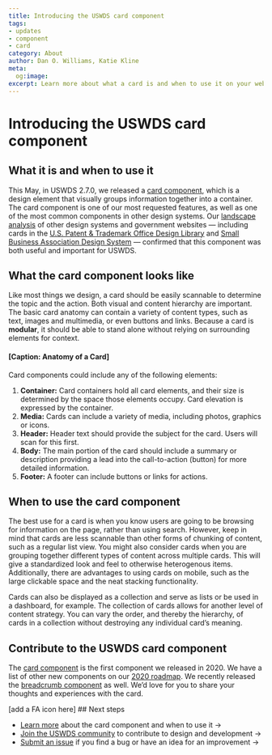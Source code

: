 ```yaml
---
title: Introducing the USWDS card component
tags:
- updates
- component
- card
category: About
author: Dan O. Williams, Katie Kline
meta:
  og:image: 
excerpt: Learn more about what a card is and when to use it on your website, especially when you want to visually group information together in a container. 
---
```

# Introducing the USWDS card component
## What it is and when to use it
This May, in USWDS 2.7.0, we released a [card component](https://designsystem.digital.gov/components/card/), which is a design element that visually groups information together into a container. The card component is one of our most requested features, as well as one of the most common components in other design systems. Our [landscape analysis](https://github.com/uswds/uswds/wiki/Card-Landscape-Analysis) of other design systems and government websites — including cards in the [U.S. Patent & Trademark Office Design Library](https://uspto.github.io/designpatterns/1.x/docs/patterns/cards.html) and [Small Business Association Design System](https://ussba.github.io/certify-design-system-documentation/patterns/card-patterns.html) — confirmed that this component was both useful and important for USWDS.

## What the card component looks like
Like most things we design, a card should be easily scannable to determine the topic and the action. Both visual and content hierarchy are important. The basic card anatomy can contain a variety of content types, such as text, images and multimedia, or even buttons and links. Because a card is **modular**, it should be able to stand alone without relying on surrounding elements for context.

#### [Caption: Anatomy of a Card]


Card components could include any of the following elements:
1. **Container:** Card containers hold all card elements, and their size is determined by the space those elements occupy. Card elevation is expressed by the container.
2. **Media:** Cards can include a variety of media, including photos, graphics or icons. 
3. **Header:** Header text should provide the subject for the card. Users will scan for this first.
4. **Body:** The main portion of the card should include a summary or description providing a lead into the call-to-action (button) for more detailed information.
5. **Footer:** A footer can include buttons or links for actions.

## When to use the card component
The best use for a card is when you know users are going to be browsing for information on the page, rather than using search. However, keep in mind that cards are less scannable than other forms of chunking of content, such as a regular list view. You might also consider cards when you are grouping together different types of content across multiple cards. This will give a standardized look and feel to otherwise heterogenous items. Additionally, there are advantages to using cards on mobile, such as the large clickable space and the neat stacking functionality.
 
Cards can also be displayed as a collection and serve as lists or be used in a dashboard, for example. The collection of cards allows for another level of content strategy. You can vary the order, and thereby the hierarchy, of cards in a collection without destroying any individual card’s meaning.

## Contribute to the USWDS card component
The [card component](https://designsystem.digital.gov/components/card/) is the first component we released in 2020. We have a list of other new components on our [2020 roadmap](https://designsystem.digital.gov/about/product-roadmap/). We recently released the [breadcrumb component](https://designsystem.digital.gov/components/breadcrumb/) as well. We’d love for you to share your thoughts and experiences with the card. 

[add a FA icon here] ## Next steps
- [Learn more](https://designsystem.digital.gov/components/card/) about the card component and when to use it →  
- [Join the USWDS community](https://digital.gov/communities/uswds/) to contribute to design and development →
- [Submit an issue](https://github.com/uswds/uswds/issues/new) if you find a bug or have an idea for an improvement →